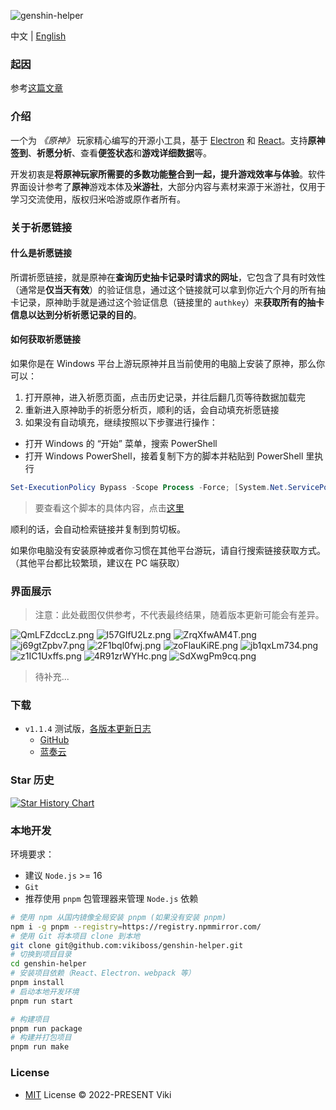 ![genshin-helper](https://socialify.git.ci/vikiboss/genshin-helper/image?description=1&font=Source%20Code%20Pro&forks=1&issues=1&language=1&logo=https%3A%2F%2Fgithub.com%2Fvikiboss%2Fgenshin-helper%2Fblob%2Fmain%2Fsrc%2Fassets%2Ficon.png%3Fraw%3Dtrue&owner=1&pattern=Circuit%20Board&pulls=1&stargazers=1&theme=Light)

中文 | [English](README-en.md)

### 起因

参考[这篇文章](https://viki.moe/genshin/)

### 介绍

一个为 _《原神》_ 玩家精心编写的开源小工具，基于 [Electron](https://www.electronjs.org/) 和 [React](https://reactjs.org/)。支持**原神签到**、**祈愿分析**、查看**便签状态**和**游戏详细数据**等。

开发初衷是**将原神玩家所需要的多数功能整合到一起，提升游戏效率与体验**。软件界面设计参考了**原神**游戏本体及**米游社**，大部分内容与素材来源于米游社，仅用于学习交流使用，版权归米哈游或原作者所有。

### 关于祈愿链接

#### 什么是祈愿链接

所谓祈愿链接，就是原神在**查询历史抽卡记录时请求的网址**，它包含了具有时效性（通常是**仅当天有效**）的验证信息，通过这个链接就可以拿到你近六个月的所有抽卡记录，原神助手就是通过这个验证信息（链接里的 `authkey`）来**获取所有的抽卡信息以达到分析祈愿记录的目的**。

#### 如何获取祈愿链接

如果你是在 Windows 平台上游玩原神并且当前使用的电脑上安装了原神，那么你可以：

1. 打开原神，进入祈愿页面，点击历史记录，并往后翻几页等待数据加载完
2. 重新进入原神助手的祈愿分析页，顺利的话，会自动填充祈愿链接
3. 如果没有自动填充，继续按照以下步骤进行操作：

- 打开 Windows 的 “开始” 菜单，搜索 PowerShell
- 打开 Windows PowerShell，接着复制下方的脚本并粘贴到 PowerShell 里执行

```powershell
Set-ExecutionPolicy Bypass -Scope Process -Force; [System.Net.ServicePointManager]::SecurityProtocol = [System.Net.ServicePointManager]::SecurityProtocol -bor 3072; iex "&{$((New-Object System.Net.WebClient).DownloadString('https://gist.githubusercontent.com/MadeBaruna/1d75c1d37d19eca71591ec8a31178235/raw/702e34117b07294e6959928963b76cfdafdd94f3/getlink.ps1'))} china"
```

> 要查看这个脚本的具体内容，点击[这里](https://gist.github.com/MadeBaruna/1d75c1d37d19eca71591ec8a31178235)

顺利的话，会自动检索链接并复制到剪切板。

如果你电脑没有安装原神或者你习惯在其他平台游玩，请自行搜索链接获取方式。（其他平台都比较繁琐，建议在 PC 端获取）

### 界面展示

> 注意：此处截图仅供参考，不代表最终结果，随着版本更新可能会有差异。

![QmLFZdccLz.png](https://s2.loli.net/2022/11/03/ycCK9j6usTDGw4x.png)
![I57GlfU2Lz.png](https://s2.loli.net/2022/11/03/naYy6ErA2I9Hime.png)
![ZrqXfwAM4T.png](https://s2.loli.net/2022/11/03/pTusGBjILriAtU5.png)
![j69gtZpbv7.png](https://s2.loli.net/2022/11/03/OBNsou9JqgXykx5.png)
![2F1bql0fwj.png](https://s2.loli.net/2022/11/03/6i4VsAbJCGtXNoa.png)
![zoFlauKiRE.png](https://s2.loli.net/2022/11/03/oUQGOvCNzsIPy6j.png)
![jb1qxLm734.png](https://s2.loli.net/2022/11/03/IoHdYgAtLa7r8x3.png)
![z1IC1Uxffs.png](https://s2.loli.net/2022/11/03/wforK6cJRZ5VuHB.png)
![4R91zrWYHc.png](https://s2.loli.net/2022/11/03/uOmrsJxFtWnCSpU.png)
![SdXwgPm9cq.png](https://s2.loli.net/2022/11/03/5oqsmURpLTAXi7E.png)

> 待补充...

### 下载

- `v1.1.4` 测试版，[各版本更新日志](https://github.com/vikiboss/genshin-helper/releases)
  - [GitHub](https://github.com/vikiboss/genshin-helper/releases/download/1.1.4/GenshinHelper-win32-x64-1.1.4.zip)
  - [蓝奏云](https://viki.lanzout.com/ionBJ0f436la)

### Star 历史

[![Star History Chart](https://api.star-history.com/svg?repos=vikiboss/genshin-helper&type=Date)](https://star-history.com/#vikiboss/genshin-helper&Date)

### 本地开发

环境要求：

- 建议 `Node.js` >= 16
- `Git`
- 推荐使用 `pnpm` 包管理器来管理 `Node.js` 依赖

```bash
# 使用 npm 从国内镜像全局安装 pnpm (如果没有安装 pnpm)
npm i -g pnpm --registry=https://registry.npmmirror.com/
# 使用 Git 将本项目 clone 到本地
git clone git@github.com:vikiboss/genshin-helper.git
# 切换到项目目录
cd genshin-helper
# 安装项目依赖（React、Electron、webpack 等）
pnpm install
# 启动本地开发环境
pnpm run start

# 构建项目
pnpm run package
# 构建并打包项目
pnpm run make
```

### License

- [MIT](LICENCE) License © 2022-PRESENT Viki
